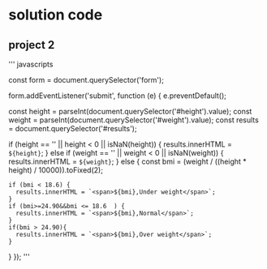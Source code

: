 # solution code 

## project 2

''' javascripts

const form = document.querySelector('form');

form.addEventListener('submit', function (e) {
  e.preventDefault();

  const height = parseInt(document.querySelector('#height').value);
  const weight = parseInt(document.querySelector('#weight').value);
  const results = document.querySelector('#results');

  if (height == '' || height < 0 || isNaN(height)) {
    results.innerHTML = `${height}`;
  } 
  else if (weight == '' || weight < 0 || isNaN(weight)) {
    results.innerHTML = `${weight}`;
  } 
  else {
    const bmi = (weight / ((height * height) / 10000)).toFixed(2);
    
    if (bmi < 18.6) {
      results.innerHTML = `<span>${bmi},Under weight</span>`;
    }
    if (bmi>=24.90&&bmi <= 18.6  ) {
      results.innerHTML = `<span>${bmi},Normal</span>`;
    }
    if(bmi > 24.90){
      results.innerHTML = `<span>${bmi},Over weight</span>`;
    }
  }
});
'''
